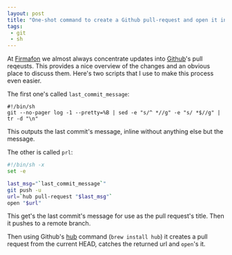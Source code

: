 ```yaml
---
layout: post
title: "One-shot command to create a Github pull-request and open it in your browser"
tags:
 - git
 - sh
---
```

At [Firmafon][] we almost always concentrate updates into [Github][]'s pull reqeusts. This provides a nice overview of the changes and an obvious place to discuss them. Here's two scripts that I use to make this process even easier.

The first one's called `last_commit_message`:

```
#!/bin/sh
git --no-pager log -1 --pretty=%B | sed -e "s/^ *//g" -e "s/ *$//g" | tr -d "\n"
```

This outputs the last commit's message, inline without anything else but the message.

The other is called `prl`:

````sh
#!/bin/sh -x
set -e

last_msg="`last_commit_message`"
git push -u
url=`hub pull-request "$last_msg"`
open "$url"
````

This get's the last commit's message for use as the pull request's title. Then it pushes to a remote branch.

Then using Github's [hub][] command (`brew install hub`) it creates a pull request from the current HEAD, catches the returned url and `open`'s it.

[Firmafon]: https://firmafon.dk
[Github]: https://help.github.com/articles/using-pull-requests
[hub]: https://github.com/github/hub
